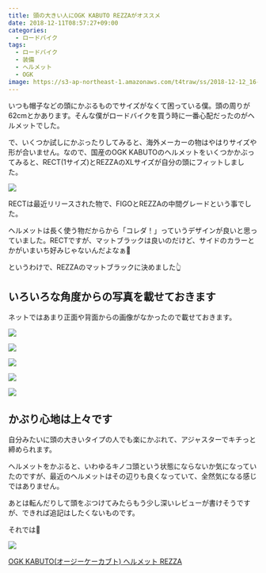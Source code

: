 ```yaml
---
title: 頭の大きい人にOGK KABUTO REZZAがオススメ
date: 2018-12-11T08:57:27+09:00
categories:
  - ロードバイク
tags:
  - ロードバイク
  - 装備
  - ヘルメット
  - OGK
image: https://s3-ap-northeast-1.amazonaws.com/t4traw/ss/2018-12-12_16-22-32.png
---
```

いつも帽子などの頭にかぶるものでサイズがなくて困っている僕。頭の周りが62cmとかあります。そんな僕がロードバイクを買う時に一番心配だったのがヘルメットでした。

<!--more-->

で、いくつか試しにかぶったりしてみると、海外メーカーの物はやはりサイズや形が合いません。なので、国産のOGK KABUTOのヘルメットをいくつかかぶってみると、RECT(1サイズ)とREZZAのXLサイズが自分の頭にフィットしました。

![](https://s3-ap-northeast-1.amazonaws.com/t4traw/ss/2018-12-12_16-27-01.png)

RECTは最近リリースされた物で、FIGOとREZZAの中間グレードという事でした。

ヘルメットは長く使う物だからから「コレダ！」っていうデザインが良いと思っていました。RECTですが、マットブラックは良いのだけど、サイドのカラーとかがいまいち好みじゃないんだよなぁ🤔

というわけで、REZZAのマットブラックに決めました👆

## いろいろな角度からの写真を載せておきます

ネットではあまり正面や背面からの画像がなかったので載せておきます。

![](https://s3-ap-northeast-1.amazonaws.com/t4traw/ss/2018-12-12_16-35-01.png)

![](https://s3-ap-northeast-1.amazonaws.com/t4traw/ss/2018-12-12_16-36-17.png)

![](https://s3-ap-northeast-1.amazonaws.com/t4traw/ss/2018-12-12_16-36-43.png)

![](https://s3-ap-northeast-1.amazonaws.com/t4traw/ss/2018-12-12_16-37-14.png)

![](https://s3-ap-northeast-1.amazonaws.com/t4traw/ss/2018-12-12_16-37-36.png)

## かぶり心地は上々です

自分みたいに頭の大きいタイプの人でも楽にかぶれて、アジャスターでキチっと締められます。

ヘルメットをかぶると、いわゆるキノコ頭という状態にならないか気になっていたのですが、最近のヘルメットはその辺りも良くなっていて、全然気になる感じではありません。

あとは転んだりして頭をぶつけてみたらもう少し深いレビューが書けそうですが、できれば追記はしたくないものです。

それでは👋

<div class="amazfy">
<a href="https://www.amazon.co.jp/dp/B06XRCB7D4/ref=as_li_ss_tl?_encoding=UTF8&refRID=1ZA22Q42SMXNET51Q1Z4&th=1&psc=1&linkCode=ll1&tag=t4traw-22&linkId=e623adff2ff3d2dd2f1121b310aab6f1&language=ja_JP">
<img src="https://images-jp.amazon.com/images/P/B06XRCB7D4.09.LZZZZZZZ">
<p>OGK KABUTO(オージーケーカブト) ヘルメット REZZA</p>
</a>
</div>
